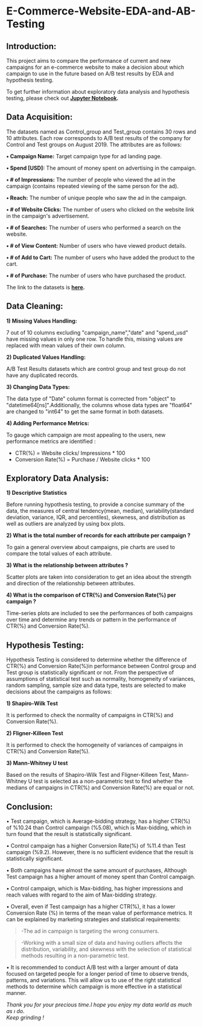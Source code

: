 # **E-Commerce-Website-EDA-and-AB-Testing**

## **Introduction:**

This project aims to compare the performance of current and new campaigns for an e-commerce website to make a decision about which campaign to use in the future based on A/B test results by EDA and hypothesis testing.<br>

To get further information about exploratory data analysis and hypothesis testing, please check out **[Jupyter Notebook](https://github.com/ovgutunc/120-Years-of-Olympic-History-Data-Analysis-using-SQL/blob/main/olympics_history_data_analysis.ipynb).**  
## **Data Acquisition:**

The datasets named as Control_group and Test_group contains 30 rows and 10 attributes. Each row corresponds to A/B test results of the company for Control and Test groups on August 2019. The attributes are as follows:<br>

**• Campaign Name:** Target campaign type for ad landing page.<br>

**• Spend [USD]:** The amount of money spent on advertising in the campaign.<br>

**• # of Impressions:** The number of people who viewed the ad in the campaign (contains repeated viewing of the same person for the ad).<br>

**• Reach:** The number of unique people who saw the ad in the campaign.<br>

**• # of Website Clicks:** The number of users who clicked on the website link in the campaign's advertisement.<br>

**• # of Searches:** The number of users who performed a search on the website.<br>

**• # of View Content:** Number of users who have viewed product details.<br>

**• # of Add to Cart:** The number of users who have added the product to the cart.<br>

**• # of Purchase:** The number of users who have purchased the product.<br>

The link to the datasets is **[here](https://www.kaggle.com/datasets/ilkeryildiz/example-dataset-for-ab-test).**

## **Data Cleaning:**
**1)	Missing Values Handling:**<br />

7 out of 10 columns excluding "campaign_name","date" and "spend_usd" have missing values in only one row. To handle this, missing values are replaced with mean values of their own column.<br />

**2)	Duplicated Values Handling:**<br />

A/B Test Results datasets which are control group and test group do not have any duplicated records.<br />

**3)	Changing Data Types:**<br />

The data type of "Date" column format is corrected from "object" to "datetime64[ns]".Additionally, the columns whose data types are "float64" are changed to "int64" to get the same format in both datasets.

**4)	Adding Performance Metrics:**<br />

To gauge which campaign are most appealing to the users, new performance metrics are identified :

  - CTR(%) = Website clicks/ Impressions * 100
  - Conversion Rate(%) = Purchase / Website clicks * 100

## **Exploratory Data Analysis:**
**1) Descriptive Statistics**<br />

Before running hypothesis testing, to provide a concise summary of the data, the measures of central tendency(mean, median), variability(standard deviation, variance, IQR, and percentiles), skewness, and distribution as well as outliers are analyzed by using box plots.<br />

**2) What is the total number of records for each attribute per campaign ?**<br />

To gain a general overview about campaigns,  pie charts are used to compare the total values of each attribute.

**3) What is the relationship between attributes ?**<br />

Scatter plots are taken into consideration to get an idea about the strength and direction of the relationship between attributes.

**4) What is the comparison of CTR(%) and Conversion Rate(%) per campaign ?**<br />

Time-series plots are included to see the performances of both campaigns over time and determine any trends or pattern in the performance of CTR(%) and Conversion Rate(%).<br />

## **Hypothesis Testing:**

Hypothesis Testing is considered to determine whether the difference of CTR(%) and Conversion Rate(%)in performance between Control group and Test group is statistically significant or not.
From the perspective of assumptions of statistical test such as normality, homogeneity of variances, random sampling, sample size and data type, tests are selected to make decisions about the campaigns as follows:

**1) Shapiro-Wilk Test**<br />

It is performed to check the normality of campaigns in CTR(%) and Conversion Rate(%).

**2) Fligner-Killeen Test**<br />

It is performed to check the homogeneity of variances of campaigns in CTR(%) and Conversion Rate(%).

**3) Mann-Whitney U test**<br />

Based on the results of Shapiro-Wilk Test and Fligner-Killeen Test, Mann-Whitney U test is selected as a non-parametric test to find whether the medians of campaigns in CTR(%) and Conversion Rate(%) are equal or not.

## **Conclusion:**

• Test campaign, which is Average-bidding strategy, has a higher CTR(%) of %10.24 than Control campaign (%5.08), which is Max-bidding, which in turn found that the result is statistically significant.<br>

• Control campaign has a higher Conversion Rate(%) of %11.4 than Test campaign (%9.2). However, there is no sufficient evidence that the result is statistically significant.<br>

• Both campaigns have almost the same amount of purchases, Although Test campaign has a higher amount of money spent than Control campaign.<br>

• Control campaign, which is Max-bidding, has higher impressions and reach values with regard to the aim of Max-bidding strategy.<br>

• Overall, even if Test campaign has a higher CTR(%), it has a lower Conversion Rate (%) in terms of the mean value of performance metrics. It can be explained by marketing strategies and statistical requirements:<br>

>-The ad in campaign is targeting the wrong consumers.<br>

>-Working with a small size of data and having outliers affects the distribution, variability, and skewness with the selection of statistical methods resulting in a non-parametric test.<br>

• It is recommended to conduct A/B test with a larger amount of data focused on targeted people for a longer period of time to observe trends, patterns, and variations. This will allow us to use of the right statistical methods to determine which campaign is more effective in a statistical manner.<br>

_Thank you for your precious time.I hope you enjoy my data world as much as ı do._<br>
_Keep grinding !_<br>
